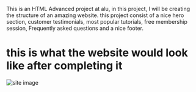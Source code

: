 This is an HTML Advanced project at alu, in this project, I will be creating the structure of an amazing website. this project consist of a nice hero section, customer testimonials, most popular tutorials, free membership session, Frequently asked questions and a nice footer.

<h1> this is what the website would look like after completing it</h1>

<img src="https://s3.amazonaws.com/alu-intranet.hbtn.io/uploads/medias/2021/4/1f4cd63ecc3a8c03b0f4309b74aca179e225aabf.jpg?X-Amz-Algorithm=AWS4-HMAC-SHA256&X-Amz-Credential=AKIARDDGGGOUZTW2RLVB%2F20240523%2Fus-east-1%2Fs3%2Faws4_request&X-Amz-Date=20240523T164606Z&X-Amz-Expires=86400&X-Amz-SignedHeaders=host&X-Amz-Signature=c783021a726e562d349f598c4833a62541ba2f01daf2750d3acbbae592139c03" alt="site image"/>